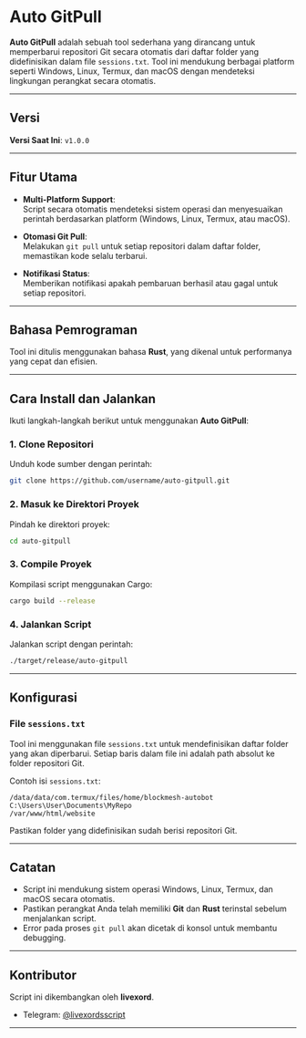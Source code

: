 # Auto GitPull
**Auto GitPull** adalah sebuah tool sederhana yang dirancang untuk memperbarui repositori Git secara otomatis dari daftar folder yang didefinisikan dalam file `sessions.txt`. Tool ini mendukung berbagai platform seperti Windows, Linux, Termux, dan macOS dengan mendeteksi lingkungan perangkat secara otomatis.

---

## Versi
**Versi Saat Ini**: `v1.0.0`

---

## Fitur Utama
- **Multi-Platform Support**:  
  Script secara otomatis mendeteksi sistem operasi dan menyesuaikan perintah berdasarkan platform (Windows, Linux, Termux, atau macOS).

- **Otomasi Git Pull**:  
  Melakukan `git pull` untuk setiap repositori dalam daftar folder, memastikan kode selalu terbarui.

- **Notifikasi Status**:  
  Memberikan notifikasi apakah pembaruan berhasil atau gagal untuk setiap repositori.

---

## Bahasa Pemrograman
Tool ini ditulis menggunakan bahasa **Rust**, yang dikenal untuk performanya yang cepat dan efisien.

---

## Cara Install dan Jalankan

Ikuti langkah-langkah berikut untuk menggunakan **Auto GitPull**:

### 1. Clone Repositori
Unduh kode sumber dengan perintah:
```bash
git clone https://github.com/username/auto-gitpull.git
```

### 2. Masuk ke Direktori Proyek
Pindah ke direktori proyek:
```bash
cd auto-gitpull
```

### 3. Compile Proyek
Kompilasi script menggunakan Cargo:
```bash
cargo build --release
```

### 4. Jalankan Script
Jalankan script dengan perintah:
```bash
./target/release/auto-gitpull
```

---

## Konfigurasi
### File `sessions.txt`
Tool ini menggunakan file `sessions.txt` untuk mendefinisikan daftar folder yang akan diperbarui. Setiap baris dalam file ini adalah path absolut ke folder repositori Git.

Contoh isi `sessions.txt`:
```
/data/data/com.termux/files/home/blockmesh-autobot
C:\Users\User\Documents\MyRepo
/var/www/html/website
```

Pastikan folder yang didefinisikan sudah berisi repositori Git.

---

## Catatan
- Script ini mendukung sistem operasi Windows, Linux, Termux, dan macOS secara otomatis.
- Pastikan perangkat Anda telah memiliki **Git** dan **Rust** terinstal sebelum menjalankan script.
- Error pada proses `git pull` akan dicetak di konsol untuk membantu debugging.

---

## Kontributor
Script ini dikembangkan oleh **livexord**.  
- Telegram: [@livexordsscript](https://t.me/livexordsscript)

--- 